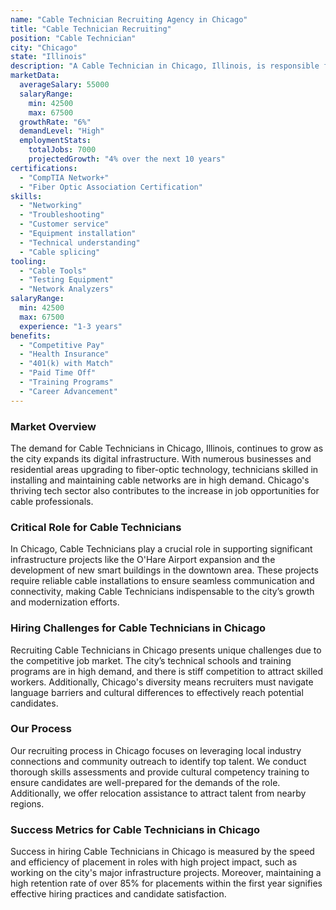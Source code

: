 ```yaml
---
name: "Cable Technician Recruiting Agency in Chicago"
title: "Cable Technician Recruiting"
position: "Cable Technician"
city: "Chicago"
state: "Illinois"
description: "A Cable Technician in Chicago, Illinois, is responsible for installing, maintaining, and repairing cable systems, including cable television, Internet, and phone services."
marketData:
  averageSalary: 55000
  salaryRange:
    min: 42500
    max: 67500
  growthRate: "6%"
  demandLevel: "High"
  employmentStats:
    totalJobs: 7000
    projectedGrowth: "4% over the next 10 years"
certifications:
  - "CompTIA Network+"
  - "Fiber Optic Association Certification"
skills:
  - "Networking"
  - "Troubleshooting"
  - "Customer service"
  - "Equipment installation"
  - "Technical understanding"
  - "Cable splicing"
tooling:
  - "Cable Tools"
  - "Testing Equipment"
  - "Network Analyzers"
salaryRange:
  min: 42500
  max: 67500
  experience: "1-3 years"
benefits:
  - "Competitive Pay"
  - "Health Insurance"
  - "401(k) with Match"
  - "Paid Time Off"
  - "Training Programs"
  - "Career Advancement"
---
```


### Market Overview
The demand for Cable Technicians in Chicago, Illinois, continues to grow as the city expands its digital infrastructure. With numerous businesses and residential areas upgrading to fiber-optic technology, technicians skilled in installing and maintaining cable networks are in high demand. Chicago's thriving tech sector also contributes to the increase in job opportunities for cable professionals.

### Critical Role for Cable Technicians
In Chicago, Cable Technicians play a crucial role in supporting significant infrastructure projects like the O'Hare Airport expansion and the development of new smart buildings in the downtown area. These projects require reliable cable installations to ensure seamless communication and connectivity, making Cable Technicians indispensable to the city’s growth and modernization efforts.

### Hiring Challenges for Cable Technicians in Chicago
Recruiting Cable Technicians in Chicago presents unique challenges due to the competitive job market. The city’s technical schools and training programs are in high demand, and there is stiff competition to attract skilled workers. Additionally, Chicago's diversity means recruiters must navigate language barriers and cultural differences to effectively reach potential candidates.

### Our Process
Our recruiting process in Chicago focuses on leveraging local industry connections and community outreach to identify top talent. We conduct thorough skills assessments and provide cultural competency training to ensure candidates are well-prepared for the demands of the role. Additionally, we offer relocation assistance to attract talent from nearby regions.

### Success Metrics for Cable Technicians in Chicago
Success in hiring Cable Technicians in Chicago is measured by the speed and efficiency of placement in roles with high project impact, such as working on the city's major infrastructure projects. Moreover, maintaining a high retention rate of over 85% for placements within the first year signifies effective hiring practices and candidate satisfaction.